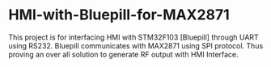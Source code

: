 # HMI-with-Bluepill-for-MAX2871
This project is for interfacing HMI with STM32F103 [Bluepill] through UART using RS232. Bluepill communicates with MAX2871 using SPI protocol. Thus proving an over all solution to generate RF output with HMI Interface. 

